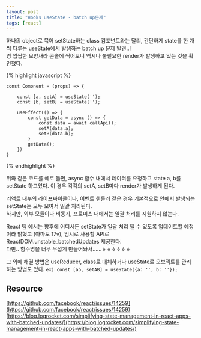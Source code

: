 ```yaml
---
layout: post
title: "Hooks useState - batch up문제"
tags: [react]
---
```

하나의 object로 묶어 setState하는 class 컴포넌트와는 달리, 간단하게 state를 한 개씩 다루는 useState에서 발생하는 batch up 문제 발견..!<br>
영 찝찝한 모양새라 콘솔에 찍어보니 역시나 불필요한 render가 발생하고 있는 것을 확인했다.

{% highlight javascript %}

    const Comonent = (props) => {

        const [a, setA] = useState('');
        const [b, setB] = useState('');
        
        useEffect(() => {
            const getData = async () => {
                const data = await callApi();
                setA(data.a);
                setB(data.b);
            }
            getData();
        })
    }

{% endhighlight %}


위와 같은 코드를 예로 들면, async 함수 내에서 데이터를 요청하고 state a, b를 setState 하고있다.
이 경우 각각의 setA, setB마다 render가 발생하게 된다.

리액트 내부의 라이프싸이클이나, 이벤트 핸들러 같은 경우 기본적으로 안에서 발생되는 setState는 모두 모여서 일괄 처리된다. <br>
하지만, 외부 모듈이나 비동기, 프로미스 내에서는 일괄 처리를 지원하지 않는다.

React 팀 에서는 향후에 어디서든 setState가 일괄 처리 될 수 있도록 업데이트할 예정이라 밝혔고 (아마도 17v), 임시로 사용할 API로 ReactDOM.unstable_batchedUpdates 제공한다.<br>
다만.. 함수명을 너무 무섭게 만들어놔서......ㅎㅎㅎㅎㅎㅎ

그 외에 해결 방법은 useReducer, class로 대체하거나 useState로 오브젝트를 관리 하는 방법도 있다.   ```ex) const [ab, setAB] = useState({a: '', b: ''});```


## Resource
[https://github.com/facebook/react/issues/14259](https://github.com/facebook/react/issues/14259)
[https://blog.logrocket.com/simplifying-state-management-in-react-apps-with-batched-updates/](https://blog.logrocket.com/simplifying-state-management-in-react-apps-with-batched-updates/)


